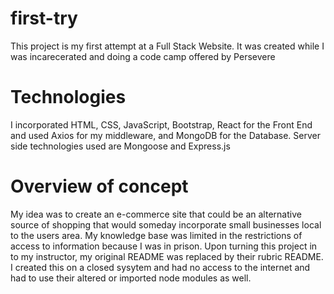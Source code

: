 # first-try
This project is my first attempt at a Full Stack Website. 
It was created while I was incarecerated and doing a code camp offered by Persevere 

# Technologies
I incorporated HTML, CSS, JavaScript, Bootstrap, React for the Front End and used Axios for my middleware, and MongoDB for the Database. Server side technologies used are Mongoose and Express.js

# Overview of concept
My idea was to create an e-commerce site that could be an alternative source of shopping that would someday incorporate small businesses local to the users area. My knowledge base 
was limited in the restrictions of access to information because I was in prison. Upon turning this project in to my instructor, my original README was replaced by their rubric README. 
I created this on a closed sysytem and had no access to the internet and had to use their altered or imported node modules as well. 
